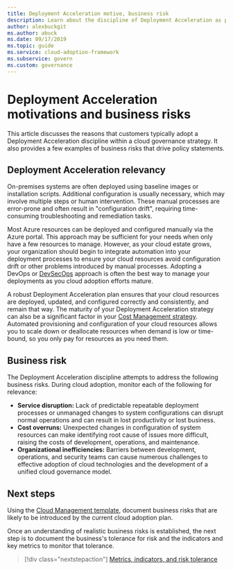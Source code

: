 ```yaml
---
title: Deployment Acceleration motive, business risk
description: Learn about the discipline of Deployment Acceleration as part of a cloud governance strategy.
author: alexbuckgit
ms.author: abuck
ms.date: 09/17/2019
ms.topic: guide
ms.service: cloud-adoption-framework
ms.subservice: govern
ms.custom: governance
---
```


# Deployment Acceleration motivations and business risks

This article discusses the reasons that customers typically adopt a Deployment Acceleration discipline within a cloud governance strategy. It also provides a few examples of business risks that drive policy statements.

<!-- markdownlint-disable MD026 -->

## Deployment Acceleration relevancy

On-premises systems are often deployed using baseline images or installation scripts. Additional configuration is usually necessary, which may involve multiple steps or human intervention. These manual processes are error-prone and often result in "configuration drift", requiring time-consuming troubleshooting and remediation tasks.

Most Azure resources can be deployed and configured manually via the Azure portal. This approach may be sufficient for your needs when only have a few resources to manage. However, as your cloud estate grows, your organization should begin to integrate automation into your deployment processes to ensure your cloud resources avoid configuration drift or other problems introduced by manual processes. Adopting a DevOps or [DevSecOps](https://www.microsoft.com/en-us/securityengineering/devsecops) approach is often the best way to manage your deployments as you cloud adoption efforts mature.

<!-- "en-us" location is required for the URL above. -->

A robust Deployment Acceleration plan ensures that your cloud resources are deployed, updated, and configured correctly and consistently, and remain that way. The maturity of your Deployment Acceleration strategy can also be a significant factor in your [Cost Management strategy](../cost-management/index.md). Automated provisioning and configuration of your cloud resources allows you to scale down or deallocate resources when demand is low or time-bound, so you only pay for resources as you need them.

## Business risk

The Deployment Acceleration discipline attempts to address the following business risks. During cloud adoption, monitor each of the following for relevance:

- **Service disruption:** Lack of predictable repeatable deployment processes or unmanaged changes to system configurations can disrupt normal operations and can result in lost productivity or lost business.
- **Cost overruns:** Unexpected changes in configuration of system resources can make identifying root cause of issues more difficult, raising the costs of development, operations, and maintenance.
- **Organizational inefficiencies:** Barriers between development, operations, and security teams can cause numerous challenges to effective adoption of cloud technologies and the development of a unified cloud governance model.

## Next steps

Using the [Cloud Management template](./template.md), document business risks that are likely to be introduced by the current cloud adoption plan.

Once an understanding of realistic business risks is established, the next step is to document the business's tolerance for risk and the indicators and key metrics to monitor that tolerance.

> [!div class="nextstepaction"]
> [Metrics, indicators, and risk tolerance](./metrics-tolerance.md)
